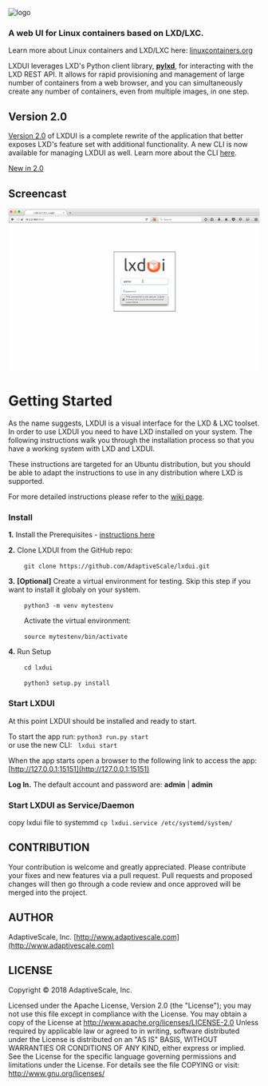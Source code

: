 ![logo](https://github.com/AdaptiveScale/lxdui/blob/master/app/ui/static/images/logo.png)
### A web UI for Linux containers based on LXD/LXC.  
Learn more about Linux containers and LXD/LXC here: [linuxcontainers.org](https://linuxcontainers.org/)

LXDUI leverages LXD's Python client library, 
[**pylxd**](https://github.com/lxc/pylxd), for interacting with the LXD REST API.  It allows for rapid provisioning and management of large number of containers from a web browser, and you can simultaneously create any number of containers, even from multiple images, in one step.

## Version 2.0
[Version 2.0](https://github.com/AdaptiveScale/lxdui/wiki/New-in-2.0) of LXDUI is a complete rewrite of the application that better exposes LXD's feature set with additional functionality. A new CLI is now available for managing LXDUI as well. Learn more about the CLI [here](https://github.com/AdaptiveScale/lxdui/wiki/LXDUI's-CLI). 

[New in 2.0](https://github.com/AdaptiveScale/lxdui/wiki/New-in-2.0)


## Screencast
![Screencast](https://github.com/vhajdari/testsite/blob/master/lxdui_screencast_2.gif)
##

# Getting Started

As the name suggests, LXDUI is a visual interface for the LXD & LXC toolset.  In order to use LXDUI you need to have LXD installed on your system.  The following instructions walk you through the installation process so that you have a working system with LXD and LXDUI.

These instructions are targeted for an Ubuntu distribution, but you should be able to adapt the instructions to use in any distribution where LXD is supported.

For more detailed instructions please refer to the [wiki page](https://github.com/AdaptiveScale/lxdui/wiki).

### Install
**1.** Install the Prerequisites - [instructions here](https://github.com/AdaptiveScale/lxdui/wiki/Installing-the-Prerequisites)

**2.** Clone LXDUI from the GitHub repo:

&nbsp;&nbsp;&nbsp;&nbsp;&nbsp;&nbsp;&nbsp; `git clone https://github.com/AdaptiveScale/lxdui.git`

**3.** **[Optional]** Create a virtual environment for testing. Skip this step if you want to install it globaly on your system.

&nbsp;&nbsp;&nbsp;&nbsp;&nbsp;&nbsp;&nbsp; `python3 -m venv mytestenv`

&nbsp;&nbsp;&nbsp;&nbsp;&nbsp;&nbsp;&nbsp; Activate the virtual environment:

&nbsp;&nbsp;&nbsp;&nbsp;&nbsp;&nbsp;&nbsp; `source mytestenv/bin/activate`

**4.** Run Setup

&nbsp;&nbsp;&nbsp;&nbsp;&nbsp;&nbsp;&nbsp; `cd lxdui`

&nbsp;&nbsp;&nbsp;&nbsp;&nbsp;&nbsp;&nbsp; `python3 setup.py install`


### Start LXDUI
At this point LXDUI should be installed and ready to start.

To start the app run: `python3 run.py start`  
or use the new CLI:  &nbsp;&nbsp;`lxdui start`

When the app starts open a browser to the following link to access the app:
[http://127.0.0.1:15151](http://127.0.0.1:15151)

**Log In.**  The default account and password are: **admin** | **admin**

### Start LXDUI as Service/Daemon

copy lxdui file to systemmd
`cp lxdui.service /etc/systemd/system/`



## CONTRIBUTION

Your contribution is welcome and greatly appreciated.  Please contribute your fixes and new features via a pull request.
Pull requests and proposed changes will then go through a code review and once approved will be merged into the project.

## AUTHOR

AdaptiveScale, Inc.
[http://www.adaptivescale.com](http://www.adaptivescale.com)

## LICENSE
Copyright © 2018 AdaptiveScale, Inc.

Licensed under the Apache License, Version 2.0 (the "License"); you may not use this file except in compliance with the License. You may obtain a copy of the License at http://www.apache.org/licenses/LICENSE-2.0 
Unless required by applicable law or agreed to in writing, software distributed under the License is distributed on an "AS IS" BASIS, WITHOUT WARRANTIES OR CONDITIONS OF ANY KIND, either express or implied. See the License for the specific language governing permissions and limitations under the License. For details see the file COPYING or visit: http://www.gnu.org/licenses/

